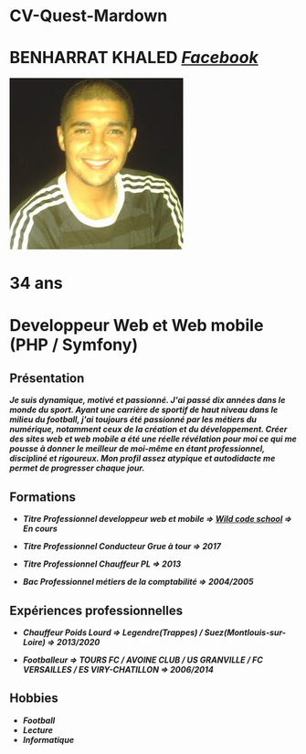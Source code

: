 # CV-Quest-Mardown
# BENHARRAT KHALED _[Facebook](https://fr-fr.facebook.com/khaled.benharrat.33)_

![Photo Profil](https://github.com/Khaleddwm/CV-Quest-Mardown/blob/master/IMG_0975.JPG)

# 34 ans
# Developpeur Web et Web mobile (PHP / Symfony)

## **Présentation**

**_Je suis dynamique, motivé et passionné. J'ai passé dix années dans le monde du sport. Ayant une carrière de sportif de haut niveau dans le milieu du football, j'ai toujours été passionné par les métiers du numérique, notamment ceux de la création et du développement. Créer des sites web et web mobile a été une réelle révélation pour moi ce qui me pousse à donner le meilleur de moi-même en étant professionnel, discipliné et rigoureux. Mon profil assez atypique et autodidacte me permet de progresser chaque jour._**

## **Formations**

* **_Titre Professionnel developpeur web et mobile => [Wild code school](https://www.wildcodeschool.com/fr-FR) => En cours_**

* **_Titre Professionnel Conducteur Grue à tour => 2017_**

* **_Titre Professionnel Chauffeur PL => 2013_**

* **_Bac Professionnel métiers de la comptabilité => 2004/2005_**



## Expériences professionnelles
 
* **_Chauffeur Poids Lourd => Legendre(Trappes) / Suez(Montlouis-sur-Loire) => 2013/2020_**

* **_Footballeur => TOURS FC / AVOINE CLUB / US GRANVILLE / FC VERSAILLES / ES VIRY-CHATILLON => 2006/2014_**

## Hobbies

* **_Football_**
* **_Lecture_**
* **_Informatique_**
